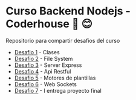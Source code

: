# Curso Backend Nodejs - Coderhouse 🚀 😊

Repositorio para compartir desafios del curso

* [Desafio 1](https://github.com/omairapalacios/course_backend_nodejs/blob/main/Desafio_001/index.js) - Clases
* [Desafio 2](https://github.com/omairapalacios/course_backend_nodejs/tree/main/Desafio_002) - File System
* [Desafio 3](https://github.com/omairapalacios/course_backend_nodejs/tree/main/Desafio_003) - Server Express
* [Desafio 4](https://github.com/omairapalacios/course_backend_nodejs/tree/main/Desafio_004) - Api Restful
* [Desafio 5](https://github.com/omairapalacios/course_backend_nodejs/tree/main/Desafio_005) - Motores de plantillas
* [Desafio 6](https://github.com/omairapalacios/course_backend_nodejs/tree/main/Desafio_006) - Web Sockets
* [Desafio 7](https://github.com/omairapalacios/course_backend_nodejs/tree/main/Desafio_007) - I entrega proyecto final
